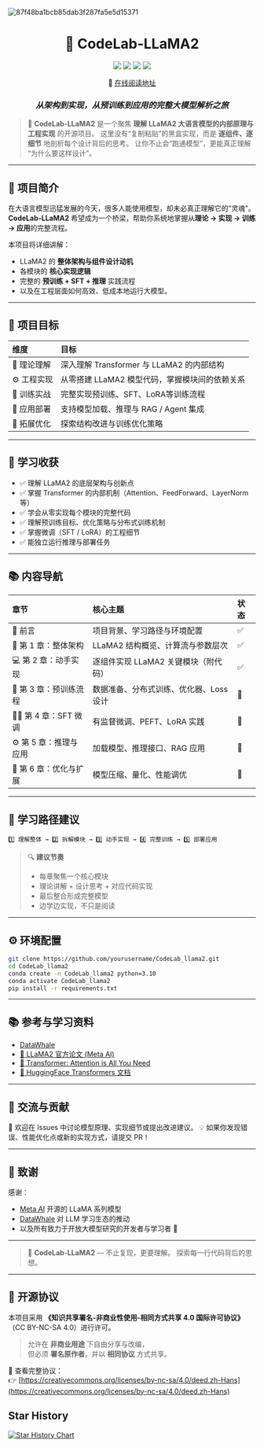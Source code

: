 ![87f48ba1bcb85dab3f287fa5e5d15371](https://github.com/user-attachments/assets/3570a363-8006-4e3b-a05c-9191fd91daca)

<h1 align="center">🦙 CodeLab-LLaMA2</h1>

<p align="center">
  <img src="https://img.shields.io/badge/Framework-PyTorch-red?style=flat-square">
  <img src="https://img.shields.io/badge/Model-LLaMA2-blue?style=flat-square">
  <img src="https://img.shields.io/badge/License-MIT-green?style=flat-square">
  <img src="https://img.shields.io/badge/Level-Advanced-orange?style=flat-square">
</p>


<div align="center">

📖 [在线阅读地址](https://icnckt01te7y.feishu.cn/wiki/ZdP3wZQ3CiGKSkkS2NacAzhmnid?from=from_copylink)
### *从架构到实现，从预训练到应用的完整大模型解析之旅*
</div>



> 🌟 **CodeLab-LLaMA2** 是一个聚焦 **理解 LLaMA2 大语言模型的内部原理与工程实现** 的开源项目。
> 这里没有“复制粘贴”的黑盒实现，而是 **逐组件、逐细节** 地剖析每个设计背后的思考。
> 让你不止会“跑通模型”，更能真正理解 “为什么要这样设计”。

---

## 📘 项目简介

在大语言模型迅猛发展的今天，很多人能使用模型，却未必真正理解它的“灵魂”。
**CodeLab-LLaMA2** 希望成为一个桥梁，帮助你系统地掌握从**理论 → 实现 → 训练 → 应用**的完整流程。

本项目将详细讲解：

* LLaMA2 的 **整体架构与组件设计动机**
* 各模块的 **核心实现逻辑**
* 完整的 **预训练 + SFT + 推理** 实践流程
* 以及在工程层面如何高效、低成本地运行大模型。

---

## 🎯 项目目标

| 维度      | 目标                              |
| :------ | :------------------------------ |
| 🧠 理论理解 | 深入理解 Transformer 与 LLaMA2 的内部结构 |
| ⚙️ 工程实现 | 从零搭建 LLaMA2 模型代码，掌握模块间的依赖关系     |
| 🧮 训练实战 | 完整实现预训练、SFT、LoRA等训练流程    |
| 🚀 应用部署 | 支持模型加载、推理与 RAG / Agent 集成       |
| 🧩 拓展优化 | 探索结构改进与训练优化策略                   |

---

## 🌱 学习收获

* ✅ 理解 LLaMA2 的底层架构与创新点
* ✅ 掌握 Transformer 的内部机制（Attention、FeedForward、LayerNorm 等）
* ✅ 学会从零实现每个模块的完整代码
* ✅ 理解预训练目标、优化策略与分布式训练机制
* ✅ 掌握微调（SFT / LoRA）的工程细节
* ✅ 能独立运行推理与部署任务

---

## 📚 内容导航

| 章节                             | 核心主题                                     | 状态 |
| :----------------------------- | :--------------------------------------- | :- |
| 🧭 前言                          | 项目背景、学习路径与环境配置                               | ✅  |
| 🧩 第 1 章：整体架构                  | LLaMA2 结构概览、计算流与参数层次                     | ✅  |
| 💻 第 2 章：动手实现                  | 逐组件实现 LLaMA2 关键模块（附代码）                   | ✅  |
| 🔬 第 3 章：预训练流程                 | 数据准备、分布式训练、优化器、Loss 设计               | 🧩 |
| 🧑‍🏫 第 4 章：SFT 微调             | 有监督微调、PEFT、LoRA 实践                                 | 🧩 |
| ⚙️ 第 5 章：推理与应用                 | 加载模型、推理接口、RAG 应用                          | 🧩 |
| 🧠 第 6 章：优化与扩展                 | 模型压缩、量化、性能调优                              | 🧩 |


---

## 🧠 学习路径建议

```text
1️⃣ 理解整体 → 2️⃣ 拆解模块 → 3️⃣ 动手实现 → 4️⃣ 完整训练 → 5️⃣ 部署应用
```

> 🔍 **建议节奏**
>
> * 每章聚焦一个核心模块
> * 理论讲解 + 设计思考 + 对应代码实现
> * 最后整合形成完整模型
> * 边学边实现，不只是阅读

---



## ⚙️ 环境配置

```bash
git clone https://github.com/yourusername/CodeLab_llama2.git
cd CodeLab_llama2
conda create -n CodeLab_llama2 python=3.10
conda activate CodeLab_llama2
pip install -r requirements.txt
```

---

## 📚 参考与学习资料
* [DataWhale](https://github.com/datawhalechina) 
* [📄 LLaMA2 官方论文 (Meta AI)](https://arxiv.org/abs/2307.09288)
* [📄 Transformer: Attention is All You Need](https://arxiv.org/abs/1706.03762)
* [🤗 HuggingFace Transformers 文档](https://huggingface.co/docs/transformers/index)
---

## 💬 交流与贡献

📮 欢迎在 Issues 中讨论模型原理、实现细节或提出改进建议。
💡 如果你发现错误、性能优化点或新的实现方式，请提交 PR！

---

## 🌟 致谢

感谢：
* [Meta AI](https://ai.meta.com/) 开源的 LLaMA 系列模型
* [DataWhale](https://github.com/datawhalechina) 对 LLM 学习生态的推动
* 以及所有致力于开放大模型研究的开发者与学习者 🙌

---

> 🧭 **CodeLab-LLaMA2** — 不止复现，更要理解。
> 探索每一行代码背后的思想。

---

## 🪪 开源协议

本项目采用 **《知识共享署名-非商业性使用-相同方式共享 4.0 国际许可协议》**（CC BY-NC-SA 4.0）进行许可。  

> 允许在 **非商业用途** 下自由分享与改编，  
> 但必须 **署名原作者**，并以 **相同协议** 方式共享。  

📄 查看完整协议：  
👉 [https://creativecommons.org/licenses/by-nc-sa/4.0/deed.zh-Hans](https://creativecommons.org/licenses/by-nc-sa/4.0/deed.zh-Hans)


## Star History

[![Star History Chart](https://api.star-history.com/svg?repos=nanxiang11/CodeLab_LLM&type=Date)](https://www.star-history.com/?utm_source=chatgpt.com#nanxiang11/CodeLab_LLM&Date)


